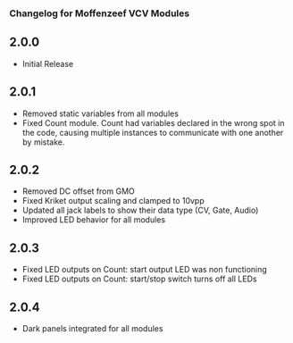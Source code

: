 ### Changelog for Moffenzeef VCV Modules

## 2.0.0
- Initial Release 

## 2.0.1
- Removed static variables from all modules
- Fixed Count module. Count had variables declared in the wrong spot in the code, causing multiple instances to communicate with one another by mistake.

## 2.0.2 
- Removed DC offset from GMO
- Fixed Kriket output scaling and clamped to 10vpp
- Updated all jack labels to show their data type (CV, Gate, Audio)
- Improved LED behavior for all modules

## 2.0.3 
- Fixed LED outputs on Count: start output LED was non functioning
- Fixed LED outputs on Count: start/stop switch turns off all LEDs

## 2.0.4
- Dark panels integrated for all modules
